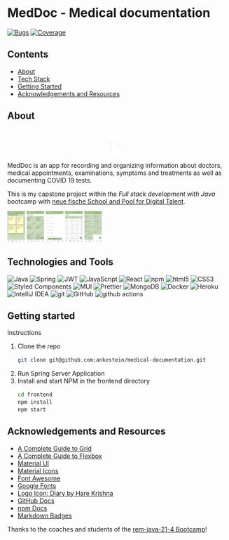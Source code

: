 # MedDoc - Medical documentation

[![Bugs](https://sonarcloud.io/api/project_badges/measure?project=ankestein_medical-documentation&metric=bugs)](https://sonarcloud.io/summary/new_code?id=ankestein_medical-documentation)  [![Coverage](https://sonarcloud.io/api/project_badges/measure?project=ankestein_medical-documentation&metric=coverage)](https://sonarcloud.io/summary/new_code?id=ankestein_medical-documentation)


## Contents

 * [About](#about)
 * [Tech Stack](#technologies-and-tools)
 * [Getting Started](#getting-started)
 * [Acknowledgements and Resources](#acknowledgements-and-resources)



## About


 
<!-- PROJECT LOGO -->
<br />
<div align="center">
    <img src="/frontend/src/styling/MedDoc-logo-transparent.png" alt="Logo" width="40" height="40">
</div>

MedDoc is an app for recording and organizing information about doctors, medical appointments, examinations, symptoms and treatments as well as documenting COVID 19 tests.

This is my capstone project within the _Full stack development with Java_ bootcamp with [neue fische School and Pool for Digital Talent](https://www.neuefische.de).


<img src="/images/Homepage.png" alt="Homepage" width="40">
<img src="/images/Appointments.png" alt="Appointments page" width="40">
<img src="/images/NewAppointment_Bottom.png" alt="New appointment form" width="40">
<img src="/images/Doctors.png" alt="Doctors page" width="40">
<img src="/images/CovidTests.png" alt="Covid tests page" width="40">




## Technologies and Tools

![Java](https://img.shields.io/badge/java-%23ED8B00.svg?style=flat-square&logo=java&logoColor=white)
![Spring](https://img.shields.io/badge/spring-%236DB33F.svg?style=flat-square&logo=spring&logoColor=white)
![JWT](https://img.shields.io/badge/JWT-black?style=flat-square&logo=JSON%20web%20tokens)
![JavaScript](https://img.shields.io/badge/javascript-%23323330.svg?style=flat-square&logo=javascript&logoColor=%23F7DF1E)
<img alt="React" src="https://img.shields.io/badge/-React-45b8d8?style=flat-square&logo=react&logoColor=white" />
<img alt="npm" src="https://img.shields.io/badge/-NPM-CB3837?style=flat-square&logo=npm&logoColor=white" />
<img alt="html5" src="https://img.shields.io/badge/-HTML5-E34F26?style=flat-square&logo=html5&logoColor=white" />
![CSS3](https://img.shields.io/badge/css3-%231572B6.svg?style=flat-square&logo=css3&logoColor=white)
<img alt="Styled Components" src="https://img.shields.io/badge/-Styled_Components-db7092?style=flat-square&logo=styled-components&logoColor=white" />
![MUI](https://img.shields.io/badge/MUI-%230081CB.svg?style=flat-square&logo=material-ui&logoColor=white)
<img alt="Prettier" src="https://img.shields.io/badge/-Prettier-F7B93E?style=flat-square&logo=prettier&logoColor=white" />
<img alt="MongoDB" src="https://img.shields.io/badge/-MongoDB-13aa52?style=flat-square&logo=mongodb&logoColor=white" />
<img alt="Docker" src="https://img.shields.io/badge/-Docker-46a2f1?style=flat-square&logo=docker&logoColor=white" />
<img alt="Heroku" src="https://img.shields.io/badge/-Heroku-430098?style=flat-square&logo=heroku&logoColor=white" />
![IntelliJ IDEA](https://img.shields.io/badge/IntelliJIDEA-000000.svg?style=flat-square&logo=intellij-idea&logoColor=white)
<img alt="git" src="https://img.shields.io/badge/-Git-F05032?style=flat-square&logo=git&logoColor=white" />
![GitHub](https://img.shields.io/badge/github-%23121011.svg?style=flat-square&logo=github&logoColor=white)
<img alt="github actions" src="https://img.shields.io/badge/-Github_Actions-2088FF?style=flat-square&logo=github-actions&logoColor=white" />




## Getting started

Instructions

1. Clone the repo
   ```sh
   git clone git@github.com:ankestein/medical-documentation.git
   ```
2. Run Spring Server Application
3. Install and start NPM in the frontend directory
   ```sh
   cd frontend
   npm install
   npm start
   ```
   

## Acknowledgements and Resources

* [A Complete Guide to Grid](https://css-tricks.com/snippets/css/complete-guide-grid/)
* [A Complete Guide to Flexbox](https://css-tricks.com/snippets/css/a-guide-to-flexbox/)
* [Material UI](https://mui.com/getting-started/usage/)
* [Material Icons](https://mui.com/components/material-icons/)
* [Font Awesome](https://fontawesome.com)
* [Google Fonts](https://fonts.google.com/)
* [Logo Icon: Diary by Hare Krishna](https://thenounproject.com/term/diary/621463/)
* [GitHub Docs](https://docs.github.com)
* [npm Docs](https://docs.npmjs.com/cli/v6/configuring-npm)
* [Markdown Badges](https://github.com/Ileriayo/markdown-badges)

Thanks to the coaches and students of the [rem-java-21-4 Bootcamp](https://github.com/orgs/neuefische/teams/rem-java-21-4)!
